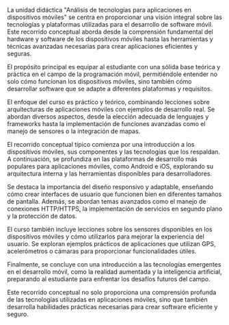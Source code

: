 La unidad didáctica "Análisis de tecnologías para aplicaciones en dispositivos móviles" se centra en proporcionar una visión integral sobre las tecnologías y plataformas utilizadas para el desarrollo de software móvil. Este recorrido conceptual aborda desde la comprensión fundamental del hardware y software de los dispositivos móviles hasta las herramientas y técnicas avanzadas necesarias para crear aplicaciones eficientes y seguras.

El propósito principal es equipar al estudiante con una sólida base teórica y práctica en el campo de la programación móvil, permitiéndole entender no solo cómo funcionan los dispositivos móviles, sino también cómo desarrollar software que se adapte a diferentes plataformas y requisitos.

El enfoque del curso es práctico y teórico, combinando lecciones sobre arquitecturas de aplicaciones móviles con ejemplos de desarrollo real. Se abordan diversos aspectos, desde la elección adecuada de lenguajes y frameworks hasta la implementación de funciones avanzadas como el manejo de sensores o la integración de mapas.

El recorrido conceptual típico comienza por una introducción a los dispositivos móviles, sus componentes y las tecnologías que los respaldan. A continuación, se profundiza en las plataformas de desarrollo más populares para aplicaciones móviles, como Android e iOS, explorando su arquitectura interna y las herramientas disponibles para desarrolladores.

Se destaca la importancia del diseño responsivo y adaptable, enseñando cómo crear interfaces de usuario que funcionen bien en diferentes tamaños de pantalla. Además, se abordan temas avanzados como el manejo de conexiones HTTP/HTTPS, la implementación de servicios en segundo plano y la protección de datos.

El curso también incluye lecciones sobre los sensores disponibles en los dispositivos móviles y cómo utilizarlos para mejorar la experiencia del usuario. Se exploran ejemplos prácticos de aplicaciones que utilizan GPS, acelerómetros o cámaras para proporcionar funcionalidades útiles.

Finalmente, se concluye con una introducción a las tecnologías emergentes en el desarrollo móvil, como la realidad aumentada y la inteligencia artificial, preparando al estudiante para enfrentar los desafíos futuros del campo.

Este recorrido conceptual no solo proporciona una comprensión profunda de las tecnologías utilizadas en aplicaciones móviles, sino que también desarrolla habilidades prácticas necesarias para crear software eficiente y seguro.
